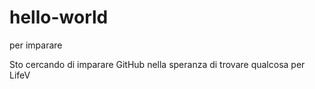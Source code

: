 # hello-world
per imparare

Sto cercando di imparare GitHub nella speranza di trovare qualcosa per LifeV
